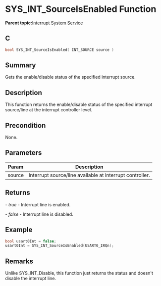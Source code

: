 # SYS\_INT\_SourceIsEnabled Function

**Parent topic:**[Interrupt System Service](GUID-AB36B81D-DB1C-43F0-950E-1E302FC77832.md)

## C

```c
bool SYS_INT_SourceIsEnabled( INT_SOURCE source )
```

## Summary

Gets the enable/disable status of the specified interrupt source.

## Description

This function returns the enable/disable status of the specified interrupt<br />source/line at the interrupt controller level.

## Precondition

None.

## Parameters

|Param|Description|
|-----|-----------|
|source|Interrupt source/line available at interrupt controller.|

## Returns

*- true* - Interrupt line is enabled.

*- false* - Interrupt line is disabled.

## Example

```c
bool usart0Int = false;
usart0Int = SYS_INT_SourceIsEnabled(USART0_IRQn);
```

## Remarks

Unlike SYS\_INT\_Disable, this function just returns the status and doesn't disable the interrupt line.

